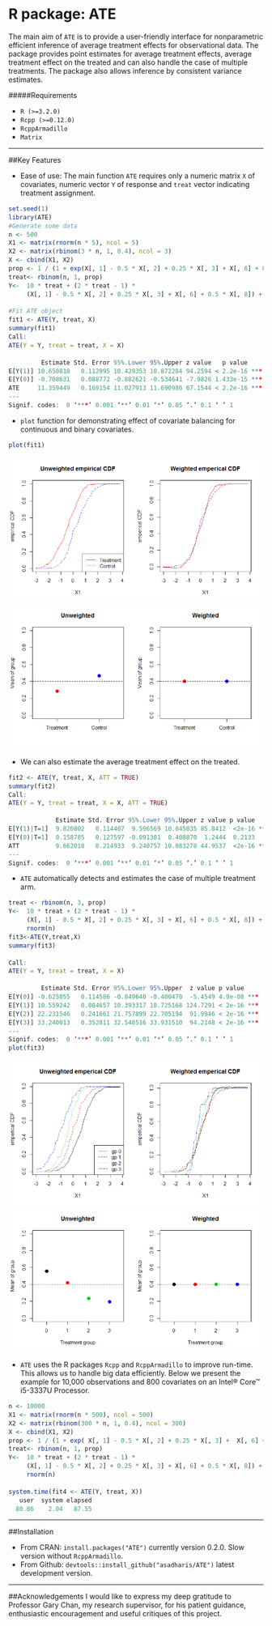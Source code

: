 # R package: ATE

The main aim of `ATE` is to provide a user-friendly interface for nonparametric efficient inference of average 
treatment effects for observational data. The package provides point estimates for average treatment 
effects, average treatment effect on the treated and can also handle the case of multiple treatments.
The package also allows inference by consistent variance estimates.

#####Requirements
- `R (>=3.2.0)`
- `Rcpp (>=0.12.0)`
- `RcppArmadillo`
- `Matrix`


-------------------------------------------------------------------------

##Key Features
* Ease of use: The main function `ATE` requires only a numeric matrix `X` of covariates, numeric vector `Y` of response 
and `treat` vector indicating treatment assignment.
```R
set.seed(1)
library(ATE)
#Generate some data
n <- 500
X1 <- matrix(rnorm(n * 5), ncol = 5)
X2 <- matrix(rbinom(3 * n, 1, 0.4), ncol = 3)
X <- cbind(X1, X2)
prop <- 1 / (1 + exp(X[, 1] - 0.5 * X[, 2] + 0.25 * X[, 3] + X[, 6] + 0.5 * X[, 8]))
treat<- rbinom(n, 1, prop)
Y<-  10 * treat + (2 * treat - 1) *
     (X[, 1] - 0.5 * X[, 2] + 0.25 * X[, 3] + X[, 6] + 0.5 * X[, 8]) + rnorm(n)

#Fit ATE object
fit1 <- ATE(Y, treat, X)
summary(fit1)
Call:
ATE(Y = Y, treat = treat, X = X)

         Estimate Std. Error 95%.Lower 95%.Upper z value   p value    
E[Y(1)] 10.650818   0.112995 10.429353 10.872284 94.2594 < 2.2e-16 ***
E[Y(0)] -0.708631   0.088772 -0.882621 -0.534641 -7.9826 1.433e-15 ***
ATE     11.359449   0.169154 11.027913 11.690986 67.1544 < 2.2e-16 ***
---
Signif. codes:  0 ‘***’ 0.001 ‘**’ 0.01 ‘*’ 0.05 ‘.’ 0.1 ‘ ’ 1
```
* `plot` function for demonstrating effect of covariate balancing for continuous and binary 
covariates.
```R
plot(fit1)
```
![](README-plot1.png)
![](README-plot2.png)

* We can also estimate the average treatment effect on the treated. 
```R
fit2 <- ATE(Y, treat, X, ATT = TRUE)
summary(fit2)
Call:
ATE(Y = Y, treat = treat, X = X, ATT = TRUE)

             Estimate Std. Error 95%.Lower 95%.Upper z value p value    
E[Y(1)|T=1]  9.820802   0.114407  9.596569 10.045035 85.8412  <2e-16 ***
E[Y(0)|T=1]  0.158785   0.127597 -0.091301  0.408870  1.2444  0.2133    
ATT          9.662018   0.214933  9.240757 10.083278 44.9537  <2e-16 ***
---
Signif. codes:  0 ‘***’ 0.001 ‘**’ 0.01 ‘*’ 0.05 ‘.’ 0.1 ‘ ’ 1
```
* `ATE` automatically detects and estimates the case of multiple treatment arm. 
```R
treat <- rbinom(n, 3, prop)
Y<-  10 * treat + (2 * treat - 1) *
     (X[, 1] - 0.5 * X[, 2] + 0.25 * X[, 3] + X[, 6] + 0.5 * X[, 8]) +
     rnorm(n)
fit3<-ATE(Y,treat,X)
summary(fit3)

Call:
ATE(Y = Y, treat = treat, X = X)

         Estimate Std. Error 95%.Lower 95%.Upper  z value p value    
E[Y(0)] -0.625055   0.114586 -0.849640 -0.400470  -5.4549 4.9e-08 ***
E[Y(1)] 10.559242   0.084657 10.393317 10.725168 124.7291 < 2e-16 ***
E[Y(2)] 22.231546   0.241661 21.757899 22.705194  91.9946 < 2e-16 ***
E[Y(3)] 33.240013   0.352811 32.548516 33.931510  94.2148 < 2e-16 ***
---
Signif. codes:  0 ‘***’ 0.001 ‘**’ 0.01 ‘*’ 0.05 ‘.’ 0.1 ‘ ’ 1
plot(fit3)
```
![](README-plot3.png)
![](README-plot4.png)

* `ATE` uses the R packages `Rcpp` and `RcppArmadillo` to improve run-time. This allows us to handle big data efficiently.
Below we present the example for 10,000 observations and 800 covariates on an Intel® Core™ i5-3337U Processor.
```R
n <- 10000
X1 <- matrix(rnorm(n * 500), ncol = 500)
X2 <- matrix(rbinom(300 * n, 1, 0.4), ncol = 300)
X <- cbind(X1, X2)
prop <- 1 / (1 + exp( X[, 1] - 0.5 * X[, 2] + 0.25 * X[, 3] +  X[, 6] + 0.5 * X[, 8]))
treat<- rbinom(n, 1, prop)
Y<-  10 * treat + (2 * treat - 1) * 
     (X[, 1] - 0.5 * X[, 2] + 0.25 * X[, 3] + X[, 6] + 0.5 * X[, 8]) +
     rnorm(n)

system.time(fit4 <- ATE(Y, treat, X))
   user  system elapsed 
  80.86    2.04   87.55
```
-------------------------------------------------------------------------
##Installation
* From CRAN: `install.packages("ATE")` currently version 0.2.0. Slow version without `RcppArmadillo`.
* From Github: `devtools::install_github("asadharis/ATE")` latest development version.

-------------------------------------------------------------------------
##Acknowledgements 
I would like to express my deep gratitude to Professor Gary Chan, my research supervisor, for his patient guidance, enthusiastic encouragement and useful critiques of this project.
